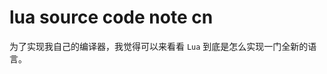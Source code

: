 lua source code note cn
===============================================================================

为了实现我自己的编译器，我觉得可以来看看 `Lua` 到底是怎么实现一门全新的语言。


